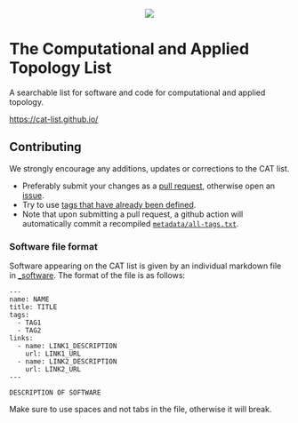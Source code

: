 <p align="center">
  <img src="https://github.com/cat-list/cat-list.github.io/blob/main/images/cat.svg" />
</p>

# The Computational and Applied Topology List

A searchable list for software and code for computational and applied topology.

https://cat-list.github.io/

## Contributing

We strongly encourage any additions, updates or corrections to the CAT list.

* Preferably submit your changes as a [pull request](https://github.com/cat-list/cat-list.github.io/pulls), otherwise open an [issue](https://github.com/cat-list/cat-list.github.io/issues).
* Try to use [tags that have already been defined](metadata/all-tags.txt).
* Note that upon submitting a pull request, a github action will automatically commit a recompiled [`metadata/all-tags.txt`](metadata/all-tags.txt).

### Software file format

Software appearing on the CAT list is given by an individual markdown file in [_software](_software).
The format of the file is as follows:

```
---
name: NAME
title: TITLE
tags:
  - TAG1
  - TAG2
links:
  - name: LINK1_DESCRIPTION
    url: LINK1_URL
  - name: LINK2_DESCRIPTION
    url: LINK2_URL
---

DESCRIPTION OF SOFTWARE
```
Make sure to use spaces and not tabs in the file, otherwise it will break.
